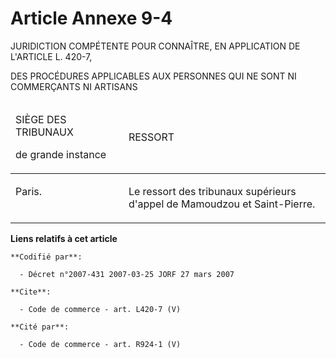 # Article Annexe 9-4

JURIDICTION COMPÉTENTE POUR CONNAÎTRE, EN APPLICATION DE L'ARTICLE L. 420-7,

DES PROCÉDURES APPLICABLES AUX PERSONNES QUI NE SONT NI COMMERÇANTS NI ARTISANS

<table>
    <thead>
      <tr>
        <td width="227">

SIÈGE DES TRIBUNAUX

de grande instance

</td>
        <td width="491">

RESSORT

</td>
      </tr>
    </thead>
    <tbody>
      <tr>
        <td valign="top" width="227">

Paris. 

</td>
        <td valign="top" width="491">

Le ressort des tribunaux supérieurs d'appel de Mamoudzou et Saint-Pierre.

</td>
      </tr>
    </tbody>
  </table>

**Liens relatifs à cet article**

	**Codifié par**:

	  - Décret n°2007-431 2007-03-25 JORF 27 mars 2007

	**Cite**:

	  - Code de commerce - art. L420-7 (V)

	**Cité par**:

	  - Code de commerce - art. R924-1 (V)
